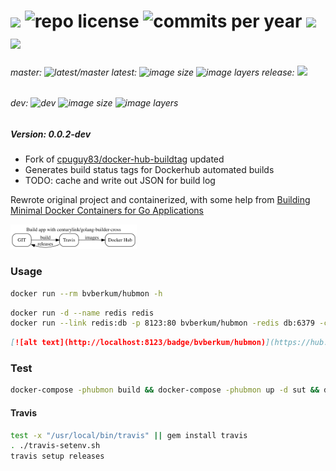 # [![](http://img.shields.io/travis/bvberkum/x-docker-hub-build-monitor.svg)](https://travis-ci.org/bvberkum/x-docker-hub-build-monitor) ![repo license](https://img.shields.io/github/license/bvberkum/x-docker-hub-build-monitor.svg) ![commits per year](https://img.shields.io/github/commit-activity/y/bvberkum/x-docker-hub-build-monitor.svg) ![](https://img.shields.io/github/languages/code-size/bvberkum/x-docker-hub-build-monitor.svg) ![](https://img.shields.io/github/repo-size/bvberkum/x-docker-hub-build-monitor.svg)
###### master: ![latest/master](https://img.shields.io/github/last-commit/bvberkum/x-docker-hub-build-monitor/master.svg) latest: ![image size](https://img.shields.io/imagelayers/image-size/bvberkum/hubmon/latest.svg) ![image layers](https://img.shields.io/imagelayers/layers/bvberkum/hubmon/latest.svg) release: ![](https://img.shields.io/github/tag/bvberkum/x-docker-hub-build-monitor.svg)
###### dev: ![dev](https://img.shields.io/github/last-commit/bvberkum/x-docker-hub-build-monitor/dev.svg) ![image size](https://img.shields.io/imagelayers/image-size/bvberkum/hubmon/dev.svg) ![image layers](https://img.shields.io/imagelayers/layers/bvberkum/hubmon/dev.svg)

##### Version: 0.0.2-dev

- Fork of [cpuguy83/docker-hub-buildtag](/cpuguy83/docker-hub-buildtag) updated
- Generates build status tags for Dockerhub automated builds
- TODO: cache and write out JSON for build log

Rewrote original project and containerized, with some help from [Building Minimal Docker Containers for Go Applications](https://blog.codeship.com/building-minimal-docker-containers-for-go-applications/)

<img src="assets/ReadMe-fig1.svg" alt="Fig 1. illustration of main project flow. " width="40%" >

### Usage
```bash
docker run --rm bvberkum/hubmon -h
```

```bash
docker run -d --name redis redis
docker run --link redis:db -p 8123:80 bvberkum/hubmon -redis db:6379 -cache-timeout 10
```

```markdown
[![alt text](http://localhost:8123/badge/bvberkum/hubmon)](https://hub.docker.com/r/bvberkum/hubmon)
```

### Test
```bash
docker-compose -phubmon build && docker-compose -phubmon up -d sut && docker logs -f hubmon_sut_1 && docker-compose -phubmon rm --force -v
```

#### Travis
```bash
test -x "/usr/local/bin/travis" || gem install travis
. ./travis-setenv.sh
travis setup releases
```
